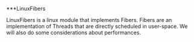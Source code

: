 ***LinuxFibers

LinuxFibers is a linux module that implements Fibers.
Fibers are an implementation of Threads that are directly scheduled in
user-space. We will also do some considerations about performances.
